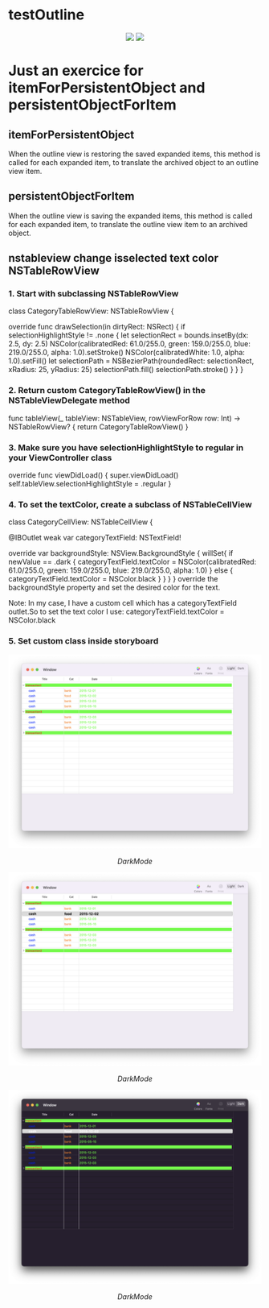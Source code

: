 
testOutline
======================
<p align="center">
<img src="https://img.shields.io/badge/Swift-5.4-orange.svg" />
<img src="https://img.shields.io/badge/platforms-mac-brightgreen.svg?style=flat" />
</p>


# Just an exercice for itemForPersistentObject and persistentObjectForItem



## itemForPersistentObject
When the outline view is restoring the saved expanded items, this method is called for each expanded item, to translate the archived object to an outline view item.


## persistentObjectForItem
When the outline view is saving the expanded items, this method is called for each expanded item, to translate the outline view item to an archived object.


## nstableview change isselected text color NSTableRowView

### 1. Start with subclassing NSTableRowView

class CategoryTableRowView: NSTableRowView {

override func drawSelection(in dirtyRect: NSRect) {
    if selectionHighlightStyle != .none {
        let selectionRect = bounds.insetBy(dx: 2.5, dy: 2.5)
        NSColor(calibratedRed: 61.0/255.0, green: 159.0/255.0, blue: 219.0/255.0, alpha: 1.0).setStroke()
        NSColor(calibratedWhite: 1.0, alpha: 1.0).setFill()
        let selectionPath = NSBezierPath(roundedRect: selectionRect, xRadius: 25, yRadius: 25)
        selectionPath.fill()
        selectionPath.stroke()
    }
  }
}

### 2. Return custom CategoryTableRowView() in the NSTableViewDelegate method

func tableView(_ tableView: NSTableView, rowViewForRow row: Int) -> NSTableRowView? {
      return CategoryTableRowView()
}

### 3. Make sure you have selectionHighlightStyle to regular in your ViewController class

override func viewDidLoad() {
     super.viewDidLoad()
     self.tableView.selectionHighlightStyle = .regular
}

### 4. To set the textColor, create a subclass of NSTableCellView

class CategoryCellView: NSTableCellView {

@IBOutlet weak var categoryTextField: NSTextField!

override var backgroundStyle: NSView.BackgroundStyle {
    willSet{
        if newValue == .dark {
            categoryTextField.textColor = NSColor(calibratedRed: 61.0/255.0, green: 159.0/255.0, blue: 219.0/255.0, alpha: 1.0)
        } else {
            categoryTextField.textColor = NSColor.black
        }
    }
  }
}
override the backgroundStyle property and set the desired color for the text.

Note: In my case, I have a custom cell which has a categoryTextField outlet.So to set the text color I use: categoryTextField.textColor = NSColor.black

### 5. Set custom class inside storyboard



<p align="center">
<img src="Doc/Capture10.png" alt="Sample">
<p align="center">
<em>DarkMode</em> 
</p>
</p>

<p align="center">
<img src="Doc/Capture20.png" alt="Sample">
<p align="center">
<em>DarkMode</em> 
</p>
</p>

<p align="center">
<img src="Doc/Capture30.png" alt="Sample">
<p align="center">
<em>DarkMode</em> 
</p>
</p>

